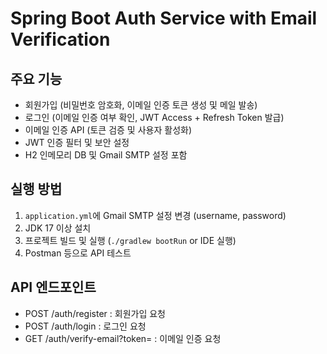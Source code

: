 # Spring Boot Auth Service with Email Verification

## 주요 기능
- 회원가입 (비밀번호 암호화, 이메일 인증 토큰 생성 및 메일 발송)
- 로그인 (이메일 인증 여부 확인, JWT Access + Refresh Token 발급)
- 이메일 인증 API (토큰 검증 및 사용자 활성화)
- JWT 인증 필터 및 보안 설정
- H2 인메모리 DB 및 Gmail SMTP 설정 포함

## 실행 방법
1. `application.yml`에 Gmail SMTP 설정 변경 (username, password)
2. JDK 17 이상 설치
3. 프로젝트 빌드 및 실행 (`./gradlew bootRun` or IDE 실행)
4. Postman 등으로 API 테스트

## API 엔드포인트
- POST /auth/register : 회원가입 요청
- POST /auth/login : 로그인 요청
- GET /auth/verify-email?token= : 이메일 인증 요청
